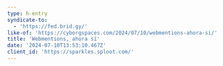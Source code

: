```yaml
---
type: h-entry
syndicate-to:
  - 'https://fed.brid.gy/'
like-of: 'https://cyborgspaces.com/2024/07/10/webmentions-ahora-si/'
title: 'Webmentions, ahora sí'
date: '2024-07-10T13:53:10.467Z'
client_id: 'https://sparkles.sploot.com/'
---
```


